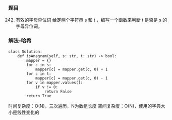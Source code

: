 ### 题目

242. 有效的字母异位词
给定两个字符串 s 和 t ，编写一个函数来判断 t 是否是 s 的字母异位词。

### 解法-哈希

```python3
class Solution:
    def isAnagram(self, s: str, t: str) -> bool:
        mapper = {}
        for c in s:
            mapper[c] = mapper.get(c, 0) + 1
        for c in t:
            mapper[c] = mapper.get(c, 0) - 1
        for v in mapper.values():
            if v != 0:
                return False
        return True
```
时间复杂度：O(N)，三次遍历，N为数组长度
空间复杂度：O(N)，使用的字典大小是线性变化的
